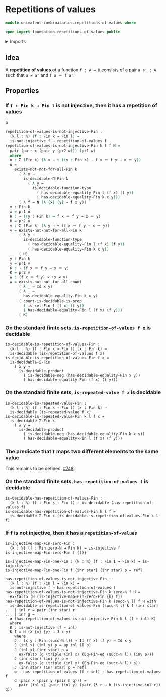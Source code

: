 # Repetitions of values

```agda
module univalent-combinatorics.repetitions-of-values where

open import foundation.repetitions-of-values public
```

<details><summary>Imports</summary>

```agda
open import elementary-number-theory.natural-numbers
open import elementary-number-theory.well-ordering-principle-standard-finite-types

open import foundation.cartesian-product-types
open import foundation.decidable-types
open import foundation.identity-types
open import foundation.injective-maps
open import foundation.negated-equality
open import foundation.negation

open import univalent-combinatorics.decidable-dependent-function-types
open import univalent-combinatorics.decidable-propositions
open import univalent-combinatorics.dependent-pair-types
open import univalent-combinatorics.equality-standard-finite-types
open import univalent-combinatorics.standard-finite-types
```

</details>

## Idea

A **repetition of values** of a function `f : A → B` consists of a pair
`a a' : A` such that `a ≠ a'` and `f a ＝ f a'`.

## Properties

### If `f : Fin k → Fin l` is not injective, then it has a repetition of values

b

```agda
repetition-of-values-is-not-injective-Fin :
  (k l : ℕ) (f : Fin k → Fin l) →
  is-not-injective f → repetition-of-values f
repetition-of-values-is-not-injective-Fin k l f N =
  pair (pair x (pair y (pr2 w))) (pr1 w)
  where
  u : Σ (Fin k) (λ x → ¬ ((y : Fin k) → f x ＝ f y → x ＝ y))
  u =
    exists-not-not-for-all-Fin k
      ( λ x →
        is-decidable-Π-Fin k
          ( λ y →
            is-decidable-function-type
              ( has-decidable-equality-Fin l (f x) (f y))
              ( has-decidable-equality-Fin k x y)))
      ( λ f → N (λ {x} {y} → f x y))
  x : Fin k
  x = pr1 u
  H : ¬ ((y : Fin k) → f x ＝ f y → x ＝ y)
  H = pr2 u
  v : Σ (Fin k) (λ y → ¬ (f x ＝ f y → x ＝ y))
  v = exists-not-not-for-all-Fin k
      ( λ y →
        is-decidable-function-type
          ( has-decidable-equality-Fin l (f x) (f y))
          ( has-decidable-equality-Fin k x y))
      ( H)
  y : Fin k
  y = pr1 v
  K : ¬ (f x ＝ f y → x ＝ y)
  K = pr2 v
  w : (f x ＝ f y) × (x ≠ y)
  w = exists-not-not-for-all-count
      ( λ _ → Id x y)
      ( λ _ →
        has-decidable-equality-Fin k x y)
      ( count-is-decidable-is-prop
        ( is-set-Fin l (f x) (f y))
        ( has-decidable-equality-Fin l (f x) (f y)))
      ( K)
```

### On the standard finite sets, `is-repetition-of-values f x` is decidable

```text
is-decidable-is-repetition-of-values-Fin :
  {k l : ℕ} (f : Fin k → Fin l) (x : Fin k) →
  is-decidable (is-repetition-of-values f x)
is-decidable-is-repetition-of-values-Fin f x =
  is-decidable-Σ-Fin
    ( λ y →
      is-decidable-product
        ( is-decidable-neg (has-decidable-equality-Fin x y))
        ( has-decidable-equality-Fin (f x) (f y)))
```

### On the standard finite sets, `is-repeated-value f x` is decidable

```text
is-decidable-is-repeated-value-Fin :
  (k l : ℕ) (f : Fin k → Fin l) (x : Fin k) →
  is-decidable (is-repeated-value f x)
is-decidable-is-repeated-value-Fin k l f x =
  is-decidable-Σ-Fin k
    ( λ y →
      is-decidable-product
        ( is-decidable-neg (has-decidable-equality-Fin k x y))
        ( has-decidable-equality-Fin l (f x) (f y)))
```

### The predicate that `f` maps two different elements to the same value

This remains to be defined.
[#748](https://github.com/UniMath/agda-unimath/issues/748)

### On the standard finite sets, `has-repetition-of-values f` is decidable

```text
is-decidable-has-repetition-of-values-Fin :
  (k l : ℕ) (f : Fin k → Fin l) → is-decidable (has-repetition-of-values f)
is-decidable-has-repetition-of-values-Fin k l f =
  is-decidable-Σ-Fin k (is-decidable-is-repetition-of-values-Fin k l f)
```

### If `f` is not injective, then it has a `repetition-of-values`

```text
is-injective-map-Fin-zero-Fin :
  {k : ℕ} (f : Fin zero-ℕ → Fin k) → is-injective f
is-injective-map-Fin-zero-Fin f {()}

is-injective-map-Fin-one-Fin : {k : ℕ} (f : Fin 1 → Fin k) → is-injective f
is-injective-map-Fin-one-Fin f {inr star} {inr star} p = refl

has-repetition-of-values-is-not-injective-Fin :
  (k l : ℕ) (f : Fin l → Fin k) →
  is-not-injective f → has-repetition-of-values f
has-repetition-of-values-is-not-injective-Fin k zero-ℕ f H =
  ex-falso (H (is-injective-map-Fin-zero-Fin {k} f))
has-repetition-of-values-is-not-injective-Fin k (succ-ℕ l) f H with
  is-decidable-is-repetition-of-values-Fin (succ-ℕ l) k f (inr star)
... | inl r = pair (inr star) r
... | inr g =
  α (has-repetition-of-values-is-not-injective-Fin k l (f ∘ inl) K)
  where
  K : is-not-injective (f ∘ inl)
  K I = H (λ {x} {y} → J x y)
    where
    J : (x y : Fin (succ-ℕ l)) → Id (f x) (f y) → Id x y
    J (inl x) (inl y) p = ap inl (I p)
    J (inl x) (inr star) p =
      ex-falso (g (triple (inl x) (Eq-Fin-eq (succ-ℕ l)) (inv p)))
    J (inr star) (inl y) p =
      ex-falso (g (triple (inl y) (Eq-Fin-eq (succ-ℕ l)) p))
    J (inr star) (inr star) p = refl
    α : has-repetition-of-values (f ∘ inl) → has-repetition-of-values f
    α (pair x (pair y (pair h q))) =
      pair (inl x) (pair (inl y) (pair (λ r → h (is-injective-inl r)) q))
```
